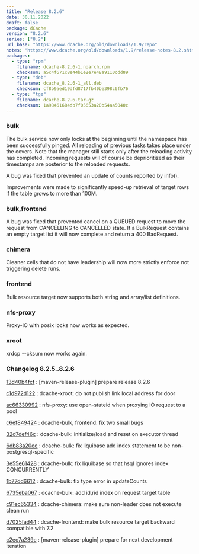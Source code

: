 ```yaml
---
title: "Release 8.2.6"
date: 30.11.2022
draft: false
package: dCache
version: "8.2.6"
series: ["8.2"]
url_base: "https://www.dcache.org/old/downloads/1.9/repo"
notes: "https://www.dcache.org/old/downloads/1.9/release-notes-8.2.shtml"
packages:
  - type: "rpm"
    filename: dcache-8.2.6-1.noarch.rpm
    checksum: a5c4f671c8e44b1e2e7e48a9110cdd89
  - type: "deb"
    filename: dcache_8.2.6-1_all.deb
    checksum: cf8b9aed19dfd8717fb40be398c6fb76
  - type: "tgz"
    filename: dcache-8.2.6.tar.gz
    checksum: 1a98461684db7f05653a20b54aa5040c
---
```


### bulk

The bulk service now only locks at the beginning until the namespace has been successfully pinged.
All reloading of previous tasks takes place under the covers. Note that the manager still starts
only after the reloading activity has completed. Incoming requests will of course be deprioritized
as their timestamps are posterior to the reloaded requests.

A bug was fixed that prevented an update of counts reported by info().

Improvements were made to significantly speed-up retrieval of target rows if the table grows to more than 100M.

### bulk,frontend

A bug was fixed that prevented cancel on a QUEUED request to move the request from CANCELLING to CANCELLED state.
If a BulkRequest contains an empty target list it will now complete and return a 400 BadRequest.

### chimera

Cleaner cells that do not have leadership will now more strictly enforce not triggering delete runs.

### frontend

Bulk resource target now supports both string and array/list definitions.

### nfs-proxy

Proxy-IO with posix locks now works as expected.

### xroot

xrdcp --cksum now works again.


### Changelog 8.2.5..8.2.6

<!-- git log 8.2.5..8.2.6 -no-merges -format='[%h](https://github.com/dcache/dcache/commit/%H)%n:   %s%n' -->

[13d40b4fcf](https://github.com/dcache/dcache/commit/13d40b4fcfdbe653f9fe48de62d272b708d55b96)
:   [maven-release-plugin] prepare release 8.2.6

[c1d972d122](https://github.com/dcache/dcache/commit/c1d972d12208c81ce03a7bf69446c000bdd96390)
:   dcache-xroot:  do not publish link local address for door

[ac66330992](https://github.com/dcache/dcache/commit/ac6633099248fc6ed079ecffb4f1acaedf92339a)
:   nfs-proxy: use open-stateid when proxying IO request to a pool

[c6ef849424](https://github.com/dcache/dcache/commit/c6ef849424ae709821444f4c05b6b0b5554c0d56)
:   dcache-bulk, frontend: fix two small bugs

[32d7def46c](https://github.com/dcache/dcache/commit/32d7def46cb96f2cebd9f4e9fd07a716d3c2d8a1)
:   dcache-bulk: initialize/load and reset on executor thread

[6db83a20ee](https://github.com/dcache/dcache/commit/6db83a20eeb2ac141b38c40163b097ab032f5c64)
:   dcache-bulk:  fix liquibase add index statement to be non-postgresql-specific

[3e55e61428](https://github.com/dcache/dcache/commit/3e55e61428ff540ba5bbc96e962f9a4d24468bd1)
:   dcache-bulk:  fix liquibase so that hsql ignores index CONCURRENTLY

[1b77dd6612](https://github.com/dcache/dcache/commit/1b77dd6612f8f45247773e70624c5fc90290d8b1)
:   dcache-bulk: fix type error in updateCounts

[6735eba067](https://github.com/dcache/dcache/commit/6735eba067029287309d4be2225a6bc7039ada1a)
:   dcache-bulk:  add id,rid index on request target table

[c91ec65334](https://github.com/dcache/dcache/commit/c91ec653348008f7fe113a53cbd428e1a108c7b1)
:   dcache-chimera: make sure non-leader does not execute clean run

[d7025fad44](https://github.com/dcache/dcache/commit/d7025fad44825efebfbaf069943abf0625549954)
:   dcache-frontend:  make bulk resource target backward compatible with 7.2

[c2ec7a239c](https://github.com/dcache/dcache/commit/c2ec7a239cead7cb3b20c47811b3652039187a57)
:   [maven-release-plugin] prepare for next development iteration

